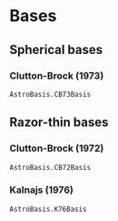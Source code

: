 
# Bases

## Spherical bases

### Clutton-Brock (1973)
```@docs
AstroBasis.CB73Basis
```


## Razor-thin bases

### Clutton-Brock (1972)
```@docs
AstroBasis.CB72Basis
```

### Kalnajs (1976)
```@docs
AstroBasis.K76Basis
```